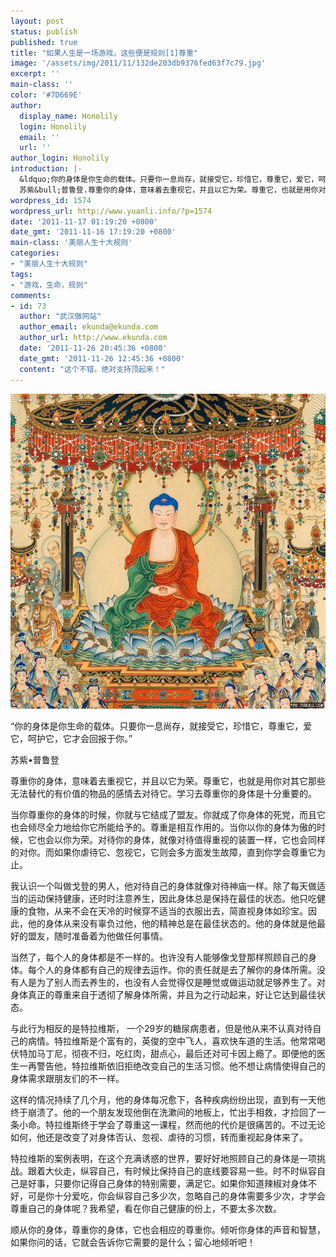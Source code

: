 ```yaml
---
layout: post
status: publish
published: true
title: "如果人生是一场游戏，这些便是规则[1]尊重"
image: '/assets/img/2011/11/132de203db9376fed63f7c79.jpg'
excerpt: ''
main-class: ''
color: '#7D669E'
author:
  display_name: Honolily
  login: Honolily
  email: ''
  url: ''
author_login: Honolily
introduction: |-
  &ldquo;你的身体是你生命的载体。只要你一息尚存，就接受它，珍惜它，尊重它，爱它，呵护它，它才会回报于你。&rdquo;
  苏紫&bull;普鲁登.尊重你的身体，意味着去重视它，并且以它为荣。尊重它，也就是用你对其它那些无法替代的有价值的物品的感情去对待它。学习去尊重你的身体是十分重要的。
wordpress_id: 1574
wordpress_url: http://www.yuanli.info/?p=1574
date: '2011-11-17 01:19:20 +0800'
date_gmt: '2011-11-16 17:19:20 +0800'
main-class: '美丽人生十大规则'
categories:
- "美丽人生十大规则"
tags:
- "游戏，生命，规则"
comments:
- id: 73
  author: "武汉做网站"
  author_email: ekunda@ekunda.com
  author_url: http://www.ekunda.com
  date: '2011-11-26 20:45:36 +0800'
  date_gmt: '2011-11-26 12:45:36 +0800'
  content: "这个不错，绝对支持顶起来！"
---
```

![yuanli info image](/assets/img/2011/11/132de203db9376fed63f7c79.jpg "132de203db9376fed63f7c79")

&ldquo;你的身体是你生命的载体。只要你一息尚存，就接受它，珍惜它，尊重它，爱它，呵护它，它才会回报于你。&rdquo;

苏紫&bull;普鲁登

尊重你的身体，意味着去重视它，并且以它为荣。尊重它，也就是用你对其它那些无法替代的有价值的物品的感情去对待它。学习去尊重你的身体是十分重要的。

当你尊重你的身体的时候，你就与它结成了盟友。你就成了你身体的死党，而且它也会倾尽全力地给你它所能给予的。尊重是相互作用的。当你以你的身体为傲的时候，它也会以你为荣。对待你的身体，就像对待值得重视的装置一样，它也会同样的对你。而如果你虐待它、忽视它，它则会多方面发生故障，直到你学会尊重它为止。

我认识一个叫做戈登的男人，他对待自己的身体就像对待神庙一样。除了每天做适当的运动保持健康，还时时注意养生，因此身体总是保持在最佳的状态。他只吃健康的食物，从来不会在天冷的时候穿不适当的衣服出去，简直视身体如珍宝。因此，他的身体从来没有辜负过他，他的精神总是在最佳状态的。他的身体就是他最好的盟友，随时准备着为他做任何事情。

当然了，每个人的身体都是不一样的。也许没有人能够像戈登那样照顾自己的身体。每个人的身体都有自己的规律去运作。你的责任就是去了解你的身体所需。没有人是为了别人而去养生的，也没有人会觉得仅是睡觉或做运动就足够养生了。对身体真正的尊重来自于透彻了解身体所需，并且为之行动起来，好让它达到最佳状态。

与此行为相反的是特拉维斯， 一个29岁的糖尿病患者，但是他从来不认真对待自己的病情。特拉维斯是个富有的，英俊的空中飞人，喜欢快车道的生活。他常常喝伏特加马丁尼，彻夜不归，吃红肉，甜点心，最后还对可卡因上瘾了。即便他的医生一再警告他，特拉维斯依旧拒绝改变自己的生活习惯。他不想让病情使得自己的身体需求跟朋友们的不一样。

这样的情况持续了几个月，他的身体每况愈下，各种疾病纷纷出现，直到有一天他终于崩溃了。他的一个朋友发现他倒在洗漱间的地板上，忙出手相救，才捡回了一条小命。特拉维斯终于学会了尊重这一课程，然而他的代价是很痛苦的。不过无论如何，他还是改变了对身体否认、忽视、虐待的习惯，转而重视起身体来了。

特拉维斯的案例表明，在这个充满诱惑的世界，要好好地照顾自己的身体是一项挑战。跟着大伙走，纵容自己，有时候比保持自己的底线要容易一些。时不时纵容自己是好事，只要你记得自己身体的特别需要，满足它。如果你知道辣椒对身体不好，可是你十分爱吃，你会纵容自己多少次，忽略自己的身体需要多少次，才学会尊重自己的身体呢？我希望，看在你自己健康的份上，不要太多次数。

顺从你的身体，尊重你的身体，它也会相应的尊重你。倾听你身体的声音和智慧，如果你问的话，它就会告诉你它需要的是什么；留心地倾听吧！

